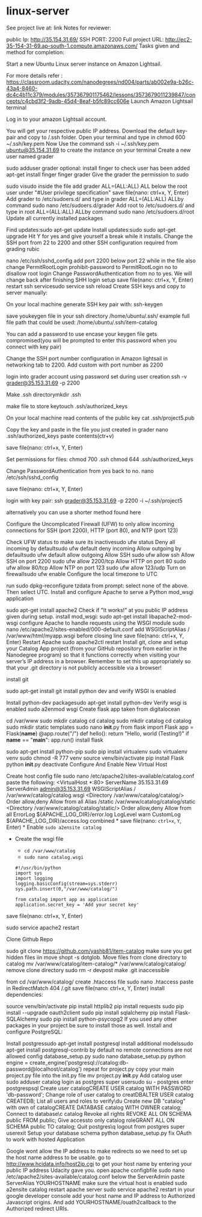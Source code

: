 # linux-server
See project live at: link Notes for reviewer:

public Ip: http://35.154.31.69/
SSH PORT: 2200
Full project URL: http://ec2-35-154-31-69.ap-south-1.compute.amazonaws.com/
Tasks given and method for completion:

Start a new Ubuntu Linux server instance on Amazon Lightsail.

For more details refer : https://classroom.udacity.com/nanodegrees/nd004/parts/ab002e9a-b26c-43a4-8460-dc4c4b11c379/modules/357367901175462/lessons/3573679011239847/concepts/c4cbd3f2-9adb-45d4-8eaf-b5fc89cc606e
Launch Amazon Lightsail terminal

Log in to your amazon Lightsail account.

You will get your respective public IP address.
Download the default key-pair and copy to /.ssh folder.
Open your terminal and type in chmod 600 ~/.ssh/key.pem
Now Use the command ssh -i ~/.ssh/key.pem ubuntu@35.154.31.69 to create the instance on your terminal
Create a new user named grader

sudo adduser grader
optional: install finger to check user has been added apt-get install finger
finger grader
Give the grader the permission to sudo

sudo visudo
inside the file add grader ALL=(ALL:ALL) ALL below the root user under "#User privilege specification"
save file(nano: ctrl+x, Y, Enter)
Add grader to /etc/sudoers.d/ and type in grader ALL=(ALL:ALL) ALLby command sudo nano /etc/sudoers.d/grader
Add root to /etc/sudoers.d/ and type in root ALL=(ALL:ALL) ALLby command sudo nano /etc/sudoers.d/root
Update all currently installed packages

Find updates:sudo apt-get update
Install updates:sudo sudo apt-get upgrade Hit Y for yes and give yourself a break while it installs.
Change the SSH port from 22 to 2200 and other SSH configuration required from grading rubic

nano /etc/ssh/sshd_config add port 2200 below port 22
while in the file also change PermitRootLogin prohibit-password to PermitRootLogin no to disallow root login
Change PasswordAuthentication from no to yes. We will change back after finishing SHH login setup
save file(nano: ctrl+x, Y, Enter)
restart ssh servicesudo service ssh reload
Create SSH keys and copy to server manually:

On your local machine generate SSH key pair with: ssh-keygen

save youkeygen file in your ssh directory /home/ubuntu/.ssh/ example full file path that could be used: /home/ubuntu/.ssh/item-catalog

You can add a password to use encase your keygen file gets compromised(you will be prompted to enter this password when you connect with key pair)

Change the SSH port number configuration in Amazon lightsail in networking tab to 2200.
Add custom with port number as 2200 

login into grader account using password set during user creation ssh -v grader@35.153.31.69 -p 2200

Make .ssh directorymkdir .ssh

make file to store keytouch .ssh/authorized_keys

On your local machine read contents of the public key cat .ssh/project5.pub

Copy the key and paste in the file you just created in grader nano .ssh/authorized_keys paste contents(ctr+v)

save file(nano: ctrl+x, Y, Enter)

Set permissions for files: chmod 700 .ssh chmod 644 .ssh/authorized_keys

Change PasswordAuthentication from yes back to no. nano /etc/ssh/sshd_config

save file(nano: ctrl+x, Y, Enter)

login with key pair: ssh grader@35.153.31.69 -p 2200 -i ~/.ssh/project5

alternatively you can use a shorter method found here

Configure the Uncomplicated Firewall (UFW) to only allow incoming connections for SSH (port 2200), HTTP (port 80), and NTP (port 123)

Check UFW status to make sure its inactivesudo ufw status
Deny all incoming by defaultsudo ufw default deny incoming
Allow outgoing by defaultsudo ufw default allow outgoing
Allow SSH sudo ufw allow ssh
Allow SSH on port 2200  sudo ufw allow 2200/tcp
Allow HTTP on port 80 sudo ufw allow 80/tcp
Allow NTP on port 123 sudo ufw allow 123/udp
Turn on firewallsudo ufw enable
Configure the local timezone to UTC

run sudo dpkg-reconfigure tzdata from prompt: select none of the above. Then select UTC.
Install and configure Apache to serve a Python mod_wsgi application

sudo apt-get install apache2 Check if "It works!" at you public IP address given during setup.
install mod_wsgi: sudo apt-get install libapache2-mod-wsgi
configure Apache to handle requests using the WSGI module sudo nano /etc/apache2/sites-enabled/000-default.conf
add WSGIScriptAlias / /var/www/html/myapp.wsgi before </VirtualHost> closing line
save file(nano: ctrl+x, Y, Enter)
Restart Apache sudo apache2ctl restart
Install git, clone and setup your Catalog App project (from your GitHub repository from earlier in the Nanodegree program) so that it functions correctly when visiting your server’s IP address in a browser. Remember to set this up appropriately so that your .git directory is not publicly accessible via a browser!

install git

sudo apt-get install git
install python dev and verify WSGI is enabled

Install python-dev packagesudo apt-get install python-dev
Verify wsgi is enabled sudo a2enmod wsgi
Create flask app taken from digitalocean

cd /var/www
sudo mkdir catalog
cd catalog
sudo mkdir catalog
cd catalog
sudo mkdir static templates
sudo nano __init__.py
 from flask import Flask
app = Flask(__name__)
@app.route("/")
def hello():
    return "Hello, world (Testing!)"
if __name__ == "__main__":
app.run()
install flask

sudo apt-get install python-pip
sudo pip install virtualenv
sudo virtualenv venv
sudo chmod -R 777 venv
source venv/bin/activate
pip install Flask
python __init__.py
deactivate
Configure And Enable New Virtual Host

Create host config file sudo nano /etc/apache2/sites-available/catalog.conf
paste the following:
<VirtualHost *:80>
  ServerName 35.153.31.69
  ServerAdmin admin@35.153.31.69
  WSGIScriptAlias / /var/www/catalog/catalog.wsgi
  <Directory /var/www/catalog/catalog/>
      Order allow,deny
      Allow from all
  </Directory>
  Alias /static /var/www/catalog/catalog/static
  <Directory /var/www/catalog/catalog/static/>
      Order allow,deny
      Allow from all
  </Directory>
  ErrorLog ${APACHE_LOG_DIR}/error.log
  LogLevel warn
  CustomLog ${APACHE_LOG_DIR}/access.log combined
</VirtualHost>
    * save file(nano: `ctrl+x`, `Y`, Enter)
    * Enable `sudo a2ensite catalog`

* Create the wsgi file
    * `cd /var/www/catalog`
    * `sudo nano catalog.wsgi`

    ```
  #!/usr/bin/python
  import sys
  import logging
  logging.basicConfig(stream=sys.stderr)
  sys.path.insert(0,"/var/www/catalog/")

  from catalog import app as application
  application.secret_key = 'Add your secret key'
save file(nano: ctrl+x, Y, Enter)

sudo service apache2 restart

Clone Github Repo

sudo git clone https://github.com/yashb81/item-catalog
make sure you get hidden files iin move shopt -s dotglob. Move files from clone directory to catalog mv /var/www/catalog/item-catalog/* /var/www/catalog/catalog/
remove clone directory sudo rm -r devpost
make .git inaccessible

from cd /var/www/catalog/ create .htaccess file sudo nano .htaccess
paste in RedirectMatch 404 /\.git
save file(nano: ctrl+x, Y, Enter)
install dependencies:

source venv/bin/activate
pip install httplib2
pip install requests
sudo pip install --upgrade oauth2client
sudo pip install sqlalchemy
pip install Flask-SQLAlchemy
sudo pip install python-psycopg2
If you used any other packages in your project be sure to install those as well.
Install and configure PostgreSQL:

Install postgressudo apt-get install postgresql
install additional modelssudo apt-get install postgresql-contrib
by default no remote connections are not allowed
config database_setup.py sudo nano database_setup.py
python engine = create_engine('postgresql://catalog:db-password@localhost/catalog')
repeat for project.py
copy your main project.py file into the init.py file mv project.py __init__.py
Add catalog user sudo adduser catalog
login as postgres super usersudo su - postgres
enter postgrespsql
Create user catalogCREATE USER catalog WITH PASSWORD 'db-password';
Change role of user catalog to creatDBALTER USER catalog CREATEDB;
List all users and roles to verify\du
Create new DB "catalog" with own of catalogCREATE DATABASE catalog WITH OWNER catalog;
Connect to database\c catalog
Revoke all rights REVOKE ALL ON SCHEMA public FROM public;
Give accessto only catalog roleGRANT ALL ON SCHEMA public TO catalog;
Quit postgres\q
logout from postgres super userexit
Setup your database schema python database_setup.py
fix OAuth to work with hosted Application

Google wont allow the IP address to make redirects so we need to set up the host name address to be usable.
go to http://www.hcidata.info/host2ip.cgi to get your host name by entering your public IP address Udacity gave you.
open apache configbfile sudo nano /etc/apache2/sites-available/catalog.conf
below the ServerAdmin paste ServerAlias YOURHOSTNAME
make sure the virtual host is enabled sudo a2ensite catalog
restart apache server sudo service apache2 restart
in your google developer console add your host name and IP address to Authorized Javascript origins. And add YOURHOSTNAME/ouath2callback to the Authorized redirect URIs.
